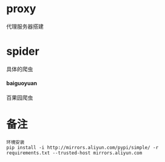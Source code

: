
# proxy
代理服务器搭建

# spider
具体的爬虫

#### baiguoyuan
百果园爬虫


# 备注 
```
环境安装
pip install -i http://mirrors.aliyun.com/pypi/simple/ -r requirements.txt --trusted-host mirrors.aliyun.com
```